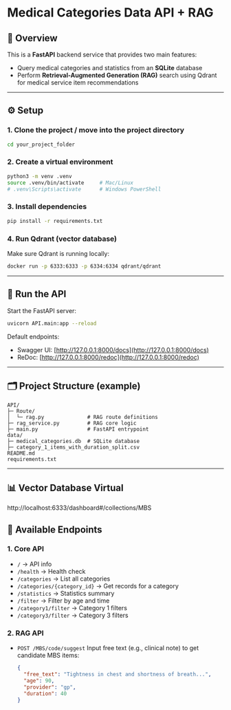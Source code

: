 # Medical Categories Data API + RAG

## 📌 Overview

This is a **FastAPI** backend service that provides two main features:

- Query medical categories and statistics from an **SQLite** database
- Perform **Retrieval-Augmented Generation (RAG)** search using Qdrant for medical service item recommendations

---

## ⚙️ Setup

### 1. Clone the project / move into the project directory

```bash
cd your_project_folder
```

### 2. Create a virtual environment

```bash
python3 -m venv .venv
source .venv/bin/activate     # Mac/Linux
# .venv\Scripts\activate      # Windows PowerShell
```

### 3. Install dependencies

```bash
pip install -r requirements.txt
```

### 4. Run Qdrant (vector database)

Make sure Qdrant is running locally:

```bash
docker run -p 6333:6333 -p 6334:6334 qdrant/qdrant
```

---

## 🚀 Run the API

Start the FastAPI server:

```bash
uvicorn API.main:app --reload
```

Default endpoints:

- Swagger UI: [http://127.0.0.1:8000/docs](http://127.0.0.1:8000/docs)
- ReDoc: [http://127.0.0.1:8000/redoc](http://127.0.0.1:8000/redoc)

---

## 🗂️ Project Structure (example)

```
API/
├─ Route/
│  └─ rag.py              # RAG route definitions
├─ rag_service.py         # RAG core logic
├─ main.py                # FastAPI entrypoint
data/
├─ medical_categories.db  # SQLite database
├─ category_1_items_with_duration_split.csv
README.md
requirements.txt
```

---

## 📊 Vector Database Virtual

http://localhost:6333/dashboard#/collections/MBS

## 📖 Available Endpoints

### 1. Core API

- `/` → API info
- `/health` → Health check
- `/categories` → List all categories
- `/categories/{category_id}` → Get records for a category
- `/statistics` → Statistics summary
- `/filter` → Filter by age and time
- `/category1/filter` → Category 1 filters
- `/category3/filter` → Category 3 filters

### 2. RAG API

- `POST /MBS/code/suggest`
  Input free text (e.g., clinical note) to get candidate MBS items:

  ```json
  {
    "free_text": "Tightness in chest and shortness of breath...",
    "age": 90,
    "provider": "gp",
    "duration": 40
  }
  ```
